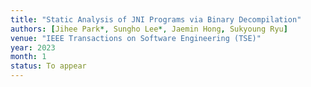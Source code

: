 ```yaml
---
title: "Static Analysis of JNI Programs via Binary Decompilation"
authors: [Jihee Park*, Sungho Lee*, Jaemin Hong, Sukyoung Ryu]
venue: "IEEE Transactions on Software Engineering (TSE)"
year: 2023
month: 1
status: To appear
---
```

